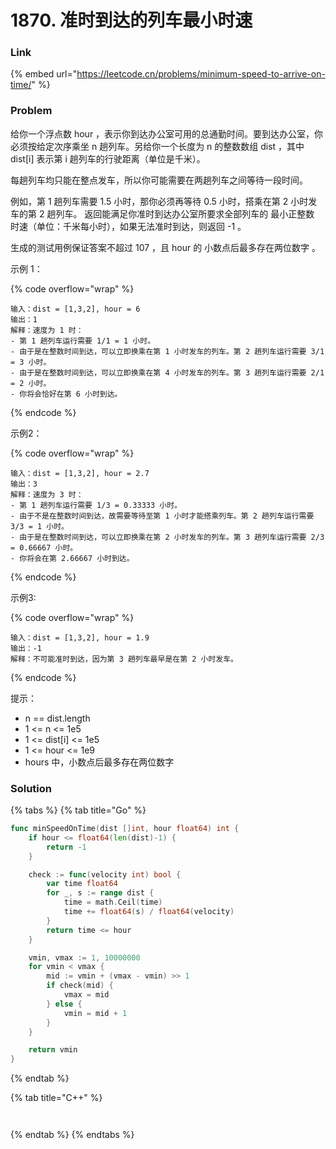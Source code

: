 # 1870. 准时到达的列车最小时速

### Link

{% embed url="https://leetcode.cn/problems/minimum-speed-to-arrive-on-time/" %}

### Problem

给你一个浮点数 hour ，表示你到达办公室可用的总通勤时间。要到达办公室，你必须按给定次序乘坐 n 趟列车。另给你一个长度为 n 的整数数组 dist ，其中 dist\[i] 表示第 i 趟列车的行驶距离（单位是千米）。

每趟列车均只能在整点发车，所以你可能需要在两趟列车之间等待一段时间。

例如，第 1 趟列车需要 1.5 小时，那你必须再等待 0.5 小时，搭乘在第 2 小时发车的第 2 趟列车。 返回能满足你准时到达办公室所要求全部列车的 最小正整数 时速（单位：千米每小时），如果无法准时到达，则返回 -1 。

生成的测试用例保证答案不超过 107 ，且 hour 的 小数点后最多存在两位数字 。

示例 1：

{% code overflow="wrap" %}
```
输入：dist = [1,3,2], hour = 6
输出：1
解释：速度为 1 时：
- 第 1 趟列车运行需要 1/1 = 1 小时。
- 由于是在整数时间到达，可以立即换乘在第 1 小时发车的列车。第 2 趟列车运行需要 3/1 = 3 小时。
- 由于是在整数时间到达，可以立即换乘在第 4 小时发车的列车。第 3 趟列车运行需要 2/1 = 2 小时。
- 你将会恰好在第 6 小时到达。
```
{% endcode %}

示例2：

{% code overflow="wrap" %}
```
输入：dist = [1,3,2], hour = 2.7
输出：3
解释：速度为 3 时：
- 第 1 趟列车运行需要 1/3 = 0.33333 小时。
- 由于不是在整数时间到达，故需要等待至第 1 小时才能搭乘列车。第 2 趟列车运行需要 3/3 = 1 小时。
- 由于是在整数时间到达，可以立即换乘在第 2 小时发车的列车。第 3 趟列车运行需要 2/3 = 0.66667 小时。
- 你将会在第 2.66667 小时到达。
```
{% endcode %}

示例3:

{% code overflow="wrap" %}
```
输入：dist = [1,3,2], hour = 1.9
输出：-1
解释：不可能准时到达，因为第 3 趟列车最早是在第 2 小时发车。
```
{% endcode %}

提示：

* n == dist.length&#x20;
* 1 <= n <= 1e5&#x20;
* 1 <= dist\[i] <= 1e5&#x20;
* 1 <= hour <= 1e9&#x20;
* hours 中，小数点后最多存在两位数字

### Solution

{% tabs %}
{% tab title="Go" %}
```go
func minSpeedOnTime(dist []int, hour float64) int {
    if hour <= float64(len(dist)-1) {
        return -1
    }

    check := func(velocity int) bool {
        var time float64
        for _, s := range dist {
            time = math.Ceil(time)
            time += float64(s) / float64(velocity)
        }
        return time <= hour
    }

    vmin, vmax := 1, 10000000
    for vmin < vmax {
        mid := vmin + (vmax - vmin) >> 1
        if check(mid) {
            vmax = mid
        } else {
            vmin = mid + 1
        }
    }

    return vmin
}
```
{% endtab %}

{% tab title="C++" %}
<pre class="language-cpp"><code class="lang-cpp"><strong>
</strong></code></pre>
{% endtab %}
{% endtabs %}
